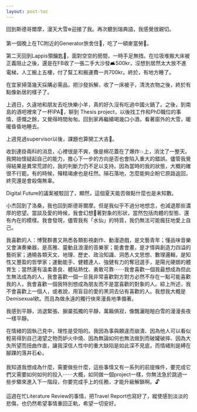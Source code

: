 ```yaml
---
layout: post-toc
---
```


回到斯德哥爾摩，漫天大雪❄️迎接了我。再次聽到瑞典語，我感覺很親切。

第一個晚上在TC附近的Generator旅舍住🏨，吃了一頓麥當勞🍔。

第二天回到Lappis領鑰匙🔑，面對空空的房間，一時手足無措。在垃圾堆搬大床被正義阻止之後，還是在FB收了一張二手大沙發🛋️500kr，沒想到居然太大放不進電梯，人工搬上五樓，付了幫工和搬運費一共700kr。終於，有地方睡了。

在宜家掃蕩幾天採購必需品，把沙發拆解，收了一床被子，清洗衣物之後，終於有點像新居的樣子了。

上週日，久違地和朋友去吃快樂小羊，真的好久沒有吃過中國火鍋了。之後，到南島的酒吧裡來了一杯IPA🍻，聊到 Thesis project，以後找工作和PhD職位的事情，感慨之餘，又覺得時間匆匆。回到家再繼續喝幾口小酒，看著窗外的大雪，暖暖昏昏地睡去。

上週見過supervisor以後，課題也算開工大吉🧧。

收到連掛兩科的消息，心裡很是不爽，像是棉花蓋在了爆炸💥上，消沈了一整天。我開始懷疑起自己的能力，擔心下一步的方向是否也會陷入重大的錯誤。儘管我覺得結果是異常荒謬的，我的判斷力仍不足以支持。因為當時的我的狀態，大概的確很不行罷。有的時候，殫精竭慮也是枉然。隕石落地，怎麼能夠企盼它原路返回，終究還是會殺傷無辜。

Digital Future的議案被駁回了，顯然，這個夏天能否做點什麼也是未知數。

小杰回到了洛桑，我也回到斯德哥爾摩。但是我似乎不過分地想念，也減退那些濃厚的慾望。當談及愛的時候，我會幻想💭著對象的形狀，當然包括肉體的型態、還有內在的模樣。我會發現，儘管我有「水仙」的特質，我仍無法可能瘋狂地愛上自己。

我喜歡的人：博覽群書又熟悉各類影視劇作、動漫遊戲，是文藝青年；懂品味音樂又會演奏樂器，是高雅、靈動且浪漫的音樂家；能書會畫，是才情與創造力四溢的藝術家；通曉各類天文、地理、歷史、政治知識、洞悉人文思想、數理邏輯，是知性又豐盈的哲學家；運動能手、健體達人、強健有力的奪冠選手，是陽光硬朗的體育生；當然還有溫柔善良、體貼熱忱、勇敢可靠⋯⋯我會喜歡一個我最想成為但此生無法成為的人，我會喜歡一個一旦我非常喜歡對方對方必然不存在一點可能喜歡我的人，我會喜歡一個我特別想成為朋友而不是當喜歡的對象的人。綜上所述，我不會喜歡上一個人，或者說，用盲目的愛的黑洞去佔有喜歡的人。我想我大概是Demisexual欸。而且為做永遠的獨行俠來漫長地準備著。

我感到平靜，消退緊張、摒棄孤獨的平靜，萬籟俱寂，像飄灑皚皚白雪的漫漫長夜一樣平靜。

在情緒的固執己見中，理性是受阻的。我因為事與願違而崩潰、因為他人可以看似輕易得到自己渴望之物而妒火中燒、因為無論如何也無法做到而破罐破摔、因為大失所望而扭曲作直，讓我深信人性中的重大缺陷是如此深不見底，而情緒則是縛在腳踝的落井石🪨。

我知道我想成為什麼，需要做些什麼，這些事情又有一系列的前提條件，要完成它們又需要如何如何的投入⋯⋯大概，如同做一個project一樣，你無法急於跳過一些步驟來進入下一階段，你要完成手上的任務，才能升級解鎖啊。🔓

這週在忙Literature Review的事情，把Travel Report也寫好了，縱使感到淡淡的悲傷，也仍然希望事情重回正軌，希望一切安好。